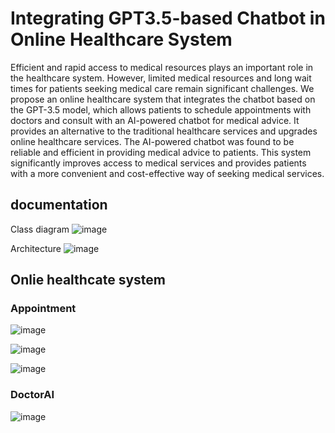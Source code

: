 # Integrating GPT3.5-based Chatbot in Online Healthcare System
Efficient and rapid access to medical resources plays an important role in the healthcare system. However, limited medical resources and long wait times for patients seeking medical care remain significant challenges.
We propose an online healthcare system that integrates the chatbot based on the GPT-3.5 model, which allows patients to schedule appointments with doctors and consult with an AI-powered chatbot for medical advice. 
It provides an alternative to the traditional healthcare services and upgrades online healthcare services. The AI-powered chatbot was found to be reliable and efficient in providing medical advice to patients. 
This system significantly improves access to medical services and provides patients with a more convenient and cost-effective way of seeking medical services.

## documentation 
Class diagram
![image](https://github.com/libomun/hs/assets/99610621/826415d0-813e-4ab6-b043-e92fc109c496)

Architecture
![image](https://github.com/libomun/hs/assets/99610621/25d91e2a-04b1-4700-9e08-902ea6a55318)

## Onlie healthcate system
### Appointment

![image](https://github.com/libomun/hs/assets/99610621/fc070dbd-b4c5-4a48-8442-8104e82cfa70)

![image](https://github.com/libomun/hs/assets/99610621/9fce5e37-73ef-4c7f-ae23-70736f2d6574)

![image](https://github.com/libomun/hs/assets/99610621/45cd416f-3f17-494d-8c48-b627927c8262)

### DoctorAI

![image](https://github.com/libomun/hs/assets/99610621/6ee1efd1-9222-42dd-94a7-8be0f46617a6)
